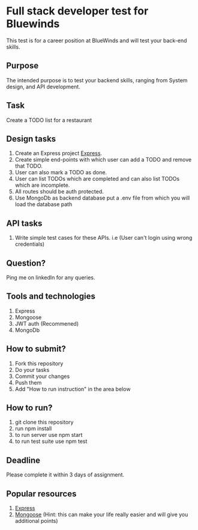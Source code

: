 # Full stack developer test for Bluewinds

This test is for a career position at BlueWinds and will test your back-end skills.

## Purpose

The intended purpose is to test your backend skills, ranging from System design, and API development.

## Task

Create a TODO list for a restaurant

## Design tasks

1. Create an Express project [Express](https://expressjs.com/).
2. Create simple end-points with which user can add a TODO and remove that TODO.
3. User can also mark a TODO as done.
4. User can list TODOs which are completed and can also list TODOs which are incomplete.
5. All routes should be auth protected.
6. Use MongoDb as backend database put a .env file from which you will load the database path

## API tasks

1. Write simple test cases for these APIs. i.e (User can't login using wrong credentials)

## Question?

Ping me on linkedIn for any queries.

## Tools and technologies

1. Express
2. Mongoose
3. JWT auth (Recommened)
4. MongoDb

## How to submit?

1. Fork this repository
2. Do your tasks
3. Commit your changes
4. Push them
5. Add "How to run instruction" in the area below

## How to run?

1. git clone this repository
2. run npm install
3. to run server use npm start
4. to run test suite use npm test

## Deadline

Please complete it within 3 days of assignment.

## Popular resources

1. [Express](https://expressjs.com/en/starter/installing.html)
2. [Mongoose](https://www.npmjs.com/package/mongoose) (Hint: this can make your life really easier and will give you additional points)
